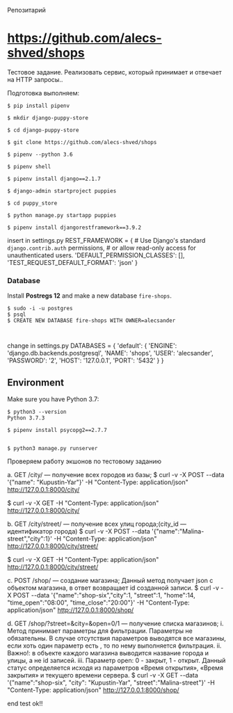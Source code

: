 Репозитарий

# https://github.com/alecs-shved/shops

Тестовое задание. Реализовать сервис, который принимает и отвечает на HTTP запросы..


Подготовка выполняем:

```
$ pip install pipenv

$ mkdir django-puppy-store

$ cd django-puppy-store

$ git clone https://github.com/alecs-shved/shops

$ pipenv --python 3.6

$ pipenv shell

$ pipenv install django==2.1.7

$ django-admin startproject puppies

$ cd puppy_store

$ python manage.py startapp puppies

$ pipenv install djangorestframework==3.9.2

```

insert in settings.py
REST_FRAMEWORK = {
    # Use Django's standard `django.contrib.auth` permissions,
    # or allow read-only access for unauthenticated users.
    'DEFAULT_PERMISSION_CLASSES': [],
    'TEST_REQUEST_DEFAULT_FORMAT': 'json'
}

### Database

Install **Postregs 12** and make a new database `fire-shops`.

```
$ sudo -i -u postgres
$ psql
$ CREATE NEW DATABASE fire-shops WITH OWNER=alecsander



```
change in settings.py
DATABASES = {
    'default': {
        'ENGINE': 'django.db.backends.postgresql',
        'NAME': 'shops',
        'USER': 'alecsander',
        'PASSWORD': '2',
        'HOST': '127.0.0.1',
        'PORT': '5432'
    }
}
## Environment

Make sure you have Python 3.7:

```
$ python3 --version
Python 3.7.3
```
```
$ pipenv install psycopg2==2.7.7


$ python3 manage.py runserver
```



Проверяем работу экшонов по тестовому заданию

a. GET /city/ — получение всех городов из базы;
$ curl  -v -X POST --data '{"name": "Kupustin-Yar"}' -H "Content-Type: application/json"  http://127.0.0.1:8000/city/

$ curl  -v -X GET -H "Content-Type: application/json"  http://127.0.0.1:8000/city/

b. GET /city/street/ — получение всех улиц города;(city_id —
идентификатор города)
$ curl  -v -X POST --data '{"name":"Malina-street","city":1}' -H "Content-Type: application/json"  http://127.0.0.1:8000/city/street/

$ curl  -v -X GET -H "Content-Type: application/json"  http://127.0.0.1:8000/city/street/

c. POST /shop/ — создание магазина; Данный метод получает json c
объектом магазина, в ответ возвращает id созданной записи.
$ curl  -v -X POST --data '{"name":"shop-six","city":1, "street":1, "home":14, "time_open":"08:00", "time_close":"20:00"}' -H "Content-Type: application/json"  http://127.0.0.1:8000/shop/

d. GET /shop/?street=&city=&open=0/1 — получение списка магазинов;
i.
Метод принимает параметры для фильтрации. Параметры не
обязательны. В случае отсутствия параметров выводятся все
магазины, если хоть один параметр есть , то по нему
выполняется фильтрация.
ii.
Важно!: в объекте каждого магазина выводится название
города и улицы, а не id записей.
iii. Параметр open: 0 - закрыт, 1 - открыт. Данный статус
определяется исходя из параметров «Время открытия»,
«Время закрытия» и текущего времени сервера.
$ curl  -v -X GET --data '{"name":"shop-six", "city": "Kupustin-Yar", "street":"Malina-street"}' -H "Content-Type: application/json"  http://127.0.0.1:8000/shop/



end test ok!!